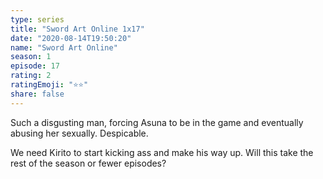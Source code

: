 ```yaml
---
type: series
title: "Sword Art Online 1x17"
date: "2020-08-14T19:50:20"
name: "Sword Art Online"
season: 1
episode: 17
rating: 2
ratingEmoji: "⭐️⭐️"
share: false
---
```


Such a disgusting man, forcing Asuna to be in the game and eventually abusing her sexually. Despicable.

We need Kirito to start kicking ass and make his way up. Will this take the rest of the season or fewer episodes?
